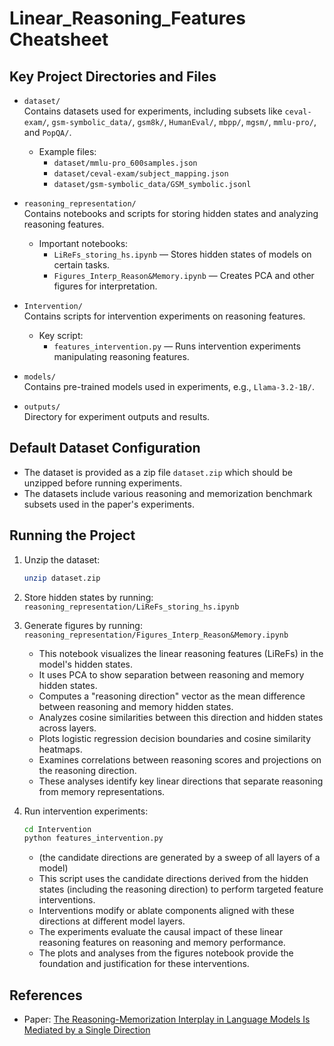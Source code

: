# Linear_Reasoning_Features Cheatsheet

## Key Project Directories and Files

- `dataset/`  
  Contains datasets used for experiments, including subsets like `ceval-exam/`, `gsm-symbolic_data/`, `gsm8k/`, `HumanEval/`, `mbpp/`, `mgsm/`, `mmlu-pro/`, and `PopQA/`.  
  - Example files:  
    - `dataset/mmlu-pro_600samples.json`  
    - `dataset/ceval-exam/subject_mapping.json`  
    - `dataset/gsm-symbolic_data/GSM_symbolic.jsonl`

- `reasoning_representation/`  
  Contains notebooks and scripts for storing hidden states and analyzing reasoning features.  
  - Important notebooks:  
    - `LiReFs_storing_hs.ipynb` — Stores hidden states of models on certain tasks.  
    - `Figures_Interp_Reason&Memory.ipynb` — Creates PCA and other figures for interpretation.

- `Intervention/`  
  Contains scripts for intervention experiments on reasoning features.  
  - Key script:  
    - `features_intervention.py` — Runs intervention experiments manipulating reasoning features.

- `models/`  
  Contains pre-trained models used in experiments, e.g., `Llama-3.2-1B/`.

- `outputs/`  
  Directory for experiment outputs and results.

## Default Dataset Configuration

- The dataset is provided as a zip file `dataset.zip` which should be unzipped before running experiments.
- The datasets include various reasoning and memorization benchmark subsets used in the paper's experiments.

## Running the Project

1. Unzip the dataset:  
   ```sh
   unzip dataset.zip
   ```

2. Store hidden states by running:  
   `reasoning_representation/LiReFs_storing_hs.ipynb`

3. Generate figures by running:  
   `reasoning_representation/Figures_Interp_Reason&Memory.ipynb`

   - This notebook visualizes the linear reasoning features (LiReFs) in the model's hidden states.
   - It uses PCA to show separation between reasoning and memory hidden states.
   - Computes a "reasoning direction" vector as the mean difference between reasoning and memory hidden states.
   - Analyzes cosine similarities between this direction and hidden states across layers.
   - Plots logistic regression decision boundaries and cosine similarity heatmaps.
   - Examines correlations between reasoning scores and projections on the reasoning direction.
   - These analyses identify key linear directions that separate reasoning from memory representations.

4. Run intervention experiments:  
   ```sh
   cd Intervention
   python features_intervention.py
   ```
   - (the candidate directions are generated by a sweep of all layers of a model)
   - This script uses the candidate directions derived from the hidden states (including the reasoning direction) to perform targeted feature interventions.
   - Interventions modify or ablate components aligned with these directions at different model layers.
   - The experiments evaluate the causal impact of these linear reasoning features on reasoning and memory performance.
   - The plots and analyses from the figures notebook provide the foundation and justification for these interventions.

## References

- Paper: [The Reasoning-Memorization Interplay in Language Models Is Mediated by a Single Direction](https://arxiv.org/abs/2503.23084)
